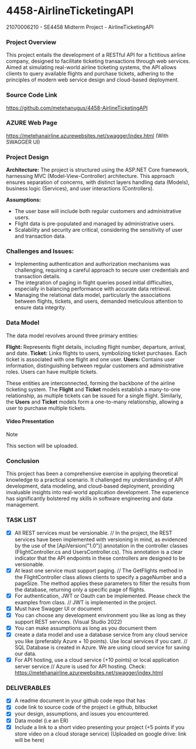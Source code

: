 # 4458-AirlineTicketingAPI
 21070006210 - SE4458 Midterm Project - AirlineTicketingAPI

### Project Overview
This project entails the development of a RESTful API for a fictitious airline company, designed to facilitate ticketing transactions through web services. Aimed at simulating real-world airline ticketing systems, the API allows clients to query available flights and purchase tickets, adhering to the principles of modern web service design and cloud-based deployment.

### Source Code Link
https://github.com/metehanugus/4458-AirlineTicketingAPI

### AZURE Web Page
https://metehanairline.azurewebsites.net/swagger/index.html (With SWAGGER UI) 

### Project Design
**Architecture:** 
The project is structured using the ASP.NET Core framework, harnessing MVC (Model-View-Controller) architecture. This approach ensures separation of concerns, with distinct layers handling data (Models), business logic (Services), and user interactions (Controllers).

**Assumptions:**
- The user base will include both regular customers and administrative users.
- Flight data is pre-populated and managed by administrative users.
- Scalability and security are critical, considering the sensitivity of user and transaction data.

### Challenges and Issues:
- Implementing authentication and authorization mechanisms was challenging, requiring a careful approach to secure user credentials and transaction details.
- The integration of paging in flight queries posed initial difficulties, especially in balancing performance with accurate data retrieval.
- Managing the relational data model, particularly the associations between flights, tickets, and users, demanded meticulous attention to ensure data integrity.

### Data Model
The data model revolves around three primary entities:

**Flight:** Represents flight details, including flight number, departure, arrival, and date.
**Ticket:** Links flights to users, symbolizing ticket purchases. Each ticket is associated with one flight and one user.
**Users:** Contains user information, distinguishing between regular customers and administrative roles. Users can have multiple tickets.

These entities are interconnected, forming the backbone of the airline ticketing system. The **Flight** and **Ticket** models establish a many-to-one relationship, as multiple tickets can be issued for a single flight. Similarly, the **Users** and **Ticket** models form a one-to-many relationship, allowing a user to purchase multiple tickets.

#### Video Presentation
> [!NOTE]
> This section will be uploaded.

### Conclusion
This project has been a comprehensive exercise in applying theoretical knowledge to a practical scenario. It challenged my understanding of API development, data modeling, and cloud-based deployment, providing invaluable insights into real-world application development. The experience has significantly bolstered my skills in software engineering and data management.

### TASK LIST
- [x] All REST services must be versionable. // In the project, the REST services have been implemented with versioning in mind, as evidenced by the use of the [ApiVersion("1.0")] annotation in the controller classes (FlightController.cs and UsersController.cs). This annotation is a clear indicator that the API endpoints in these controllers are designed to be versionable.
- [x] At least one service must support paging. // The GetFlights method in the FlightController class allows clients to specify a pageNumber and a pageSize.
The method applies these parameters to filter the results from the database, returning only a specific page of flights.
- [x] For authentication, JWT or Oauth can be implemented. Please check the examples from
class. // JWT is implemented in the project.
- [x] Must have Swagger UI or document
- [x] You can choose any development environment you like as long as they support REST
services. (Visual Studio 2022)
- [x] You can make assumptions as long as you document them
- [x] create a data model and use a database service from any cloud service you like
(preferably Azure + 10 points). Use local services if you cant. // SQL Database is created in Azure. We are using cloud service for saving our data.
- [x] For API hosting, use a cloud service (+10 points) or local application server service // Azure is used for API hosting. Check: https://metehanairline.azurewebsites.net/swagger/index.html
### DELIVERABLES
- [x] A readme document in your github code repo that has
- [x] code link to source code of the project i.e github, bitbucket
- [x] your design, assumptions, and issues you encountered.
- [x] Data model (i.e an ER)
- [x] Include a link to a short video presenting your project (+5 points if you store
video on a cloud storage service) (Uploaded on google drive: link will be here)
